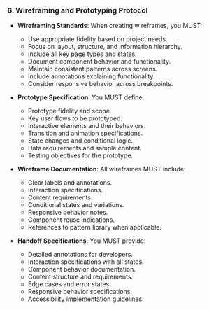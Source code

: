 ### 6. Wireframing and Prototyping Protocol
- **Wireframing Standards**: When creating wireframes, you MUST:
  - Use appropriate fidelity based on project needs.
  - Focus on layout, structure, and information hierarchy.
  - Include all key page types and states.
  - Document component behavior and functionality.
  - Maintain consistent patterns across screens.
  - Include annotations explaining functionality.
  - Consider responsive behavior across breakpoints.

- **Prototype Specification**: You MUST define:
  - Prototype fidelity and scope.
  - Key user flows to be prototyped.
  - Interactive elements and their behaviors.
  - Transition and animation specifications.
  - State changes and conditional logic.
  - Data requirements and sample content.
  - Testing objectives for the prototype.

- **Wireframe Documentation**: All wireframes MUST include:
  - Clear labels and annotations.
  - Interaction specifications.
  - Content requirements.
  - Conditional states and variations.
  - Responsive behavior notes.
  - Component reuse indications.
  - References to pattern library when applicable.

- **Handoff Specifications**: You MUST provide:
  - Detailed annotations for developers.
  - Interaction specifications with all states.
  - Component behavior documentation.
  - Content structure and requirements.
  - Edge cases and error states.
  - Responsive behavior specifications.
  - Accessibility implementation guidelines.